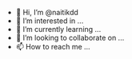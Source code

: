 - 👋 Hi, I’m @naitikdd
- 👀 I’m interested in ...
- 🌱 I’m currently learning ...
- 💞️ I’m looking to collaborate on ...
- 📫 How to reach me ...

<!---
naitikdd/naitikdd is a ✨ special ✨ repository because its `README.md` (this file) appears on your GitHub profile.
You can click the Preview link to take a look at your changes.
--->
